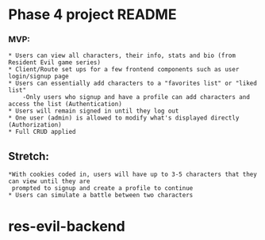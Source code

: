 # Phase 4 project README

### MVP:

    * Users can view all characters, their info, stats and bio (from Resident Evil game series)
    * Client/Route set ups for a few frontend components such as user login/signup page
    * Users can essentially add characters to a "favorites list" or "liked list"
        -Only users who signup and have a profile can add characters and access the list (Authentication)
    * Users will remain signed in until they log out
    * One user (admin) is allowed to modify what's displayed directly (Authorization)
    * Full CRUD applied

## Stretch:

    *With cookies coded in, users will have up to 3-5 characters that they can view until they are
     prompted to signup and create a profile to continue
    * Users can simulate a battle between two characters

# res-evil-backend
